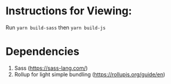 # Instructions for Viewing:
Run `yarn build-sass` then `yarn build-js`

# Dependencies
1. Sass (https://sass-lang.com/)
2. Rollup for light simple bundling (https://rollupjs.org/guide/en)
